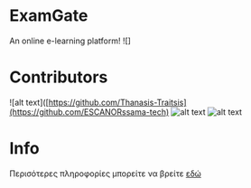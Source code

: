 # ExamGate
An online e-learning platform!
![]


# Contributors
![alt text]([https://github.com/Thanasis-Traitsis](https://github.com/ESCANORssama-tech) ![alt text](https://github.com/Thanasis-Traitsis) ![alt text](https://github.com/thotrai)
# Info
Περισότερες πληροφορίες μπορείτε να βρείτε [εδώ](https://github.com/Thanasis-Traitsis/ADOPSE_22/wiki)
